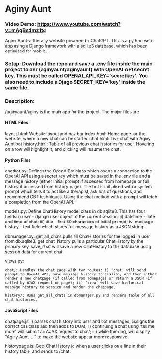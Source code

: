 # Aginy Aunt
### Video Demo: https://www.youtube.com/watch?v=mAgBsdmz1tg

Aginy Aunt: a therapy website powered by ChatGPT. This is a python web app using a Django framework with a sqlite3 database, which has been optimised for mobile.

### Setup: Download the repo and save a .env file inside the main project folder (aginyaunt/aginyaunt) with OpenAI API secret key. This must be called OPENAI_API_KEY='secretkey'. You also need to include a Djago SECRET_KEY='key' inside the same file.

### Description:

/aginyaunt/aginy is the main app for the project. The major files are

#### HTML Files
layout.html: Website layout and nav bar
index.html: Home page for the website, where a new chat can be started
chat.html: Live chat with Aginy Aunt bot
history.html: Table of all previous chat histories for user. Hovering on a row will highlight it, and clicking will resume the chat.

#### Python Files

chatbot.py: Defines the OpenAIBot class which opens a connection to the OpenAI API using a secret key which must be saved in the .env file and a message history (either initial prompt if accessed from homepage or full history if accessed from history page). The bot is initialised with a system prompt which tells it to act like a therapist, ask lots of questions, and recommend CBT techniques. Using the chat method with a prompt will fetch a completion from the OpenAI API.

models.py: Define ChatHistory model class in db.sqlite3. This has four fields: i) user - django user object of the current session; ii) datetime - date and time of chat; iii) title - first 50 characters of initial prompt; iv) message history - text field which stores full message history as a JSON string. 

dbmanager.py: get_all_chats pulls all ChatHistories for the logged in user from db.sqlite3. get_chat_history pulls a particular ChatHistory by the primary key. save_chat will save a new ChatHistory to the database using session data for current chat.

views.py: 
    
    chat/: Handles the chat page with two routes: i) 'chat' will send prompt to OpenAI API, save message history to session, and then either render a new chatpage (if called from homepage) or return a JSON (if called by AJAX request on page); ii) 'view' will save historical message history to session and render the chatpage.

    history/: Runs get_all_chats in dbmanager.py and renders table of all chat histories.   


#### JavaScript Files
chatpage.js: i) parses chat history into user and bot messages, assigns the correct css class and then adds to DOM; ii) continuing a chat using 'tell me more' will submit an AJAX request to chat/; iii) while thinking, will display "Aginy Aunt: ..." to make the website appear more responsive.

historypage.js: Gets ChatHistory id when a user clicks on a line in their history table, and sends to /chat. 